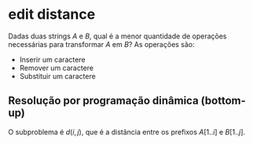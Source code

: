 # edit distance

Dadas duas strings $A$ e $B$, qual é a menor quantidade de operações necessárias para transformar $A$ em $B$?
As operações são:
- Inserir um caractere
- Remover um caractere
- Substituir um caractere

## Resolução por programação dinâmica (bottom-up)

O subproblema é $d(i,j)$, que é a distância entre os prefixos $A[1..i]$ e $B[1..j]$.